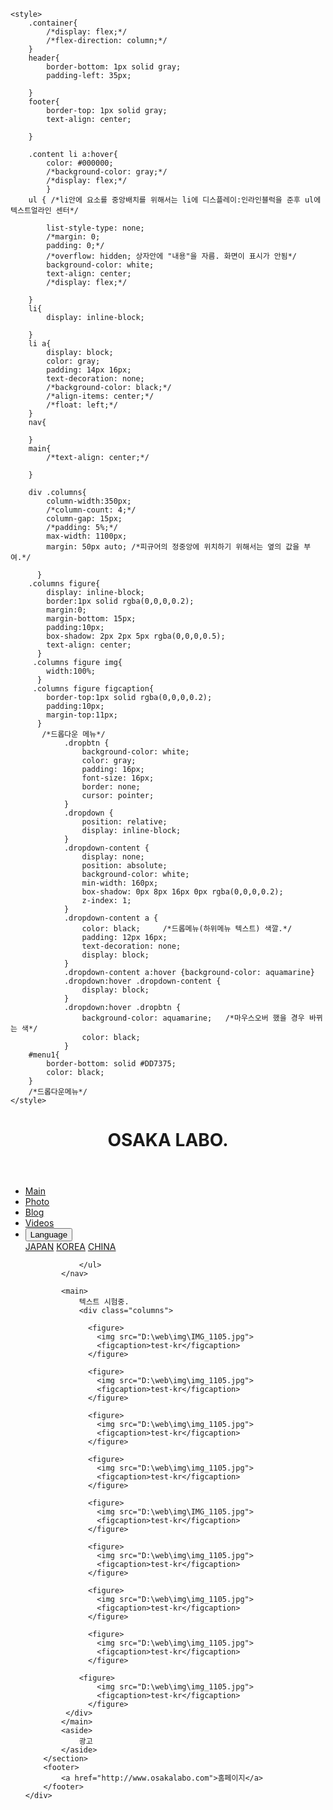 <!doctype html>
<html>
<head>
<meta charset="utf-8">
<title>OSAKA LABO</title>
    
	<style>
		.container{
			/*display: flex;*/
			/*flex-direction: column;*/
		}
		header{
			border-bottom: 1px solid gray;
			padding-left: 35px;
			
		}
		footer{
			border-top: 1px solid gray;
			text-align: center;
			
		}
		
		.content li a:hover{
			color: #000000;
			/*background-color: gray;*/
			/*display: flex;*/
			}
		ul { /*li안에 요소를 중앙배치를 위해서는 li에 디스플레이:인라인블럭을 준후 ul에 텍스트얼라인 센터*/
			
			list-style-type: none;
			/*margin: 0;
			padding: 0;*/
			/*overflow: hidden; 상자안에 "내용"을 자름. 화면이 표시가 안됨*/ 
			background-color: white;
			text-align: center;
			/*display: flex;*/
			
		}
		li{
			display: inline-block;
			
		}
		li a{
			display: block;
			color: gray;
			padding: 14px 16px;
			text-decoration: none;
			/*background-color: black;*/
			/*align-items: center;*/ 
			/*float: left;*/
		}
		nav{
			
		}
		main{
			/*text-align: center;*/
			
		}
		
		div .columns{
			column-width:350px;
			/*column-count: 4;*/
			column-gap: 15px;
			/*padding: 5%;*/
			max-width: 1100px;
			margin: 50px auto; /*피규어의 정중앙에 위치하기 위해서는 옆의 값을 부여.*/
			
		  }
		.columns figure{
			display: inline-block;
			border:1px solid rgba(0,0,0,0.2);
			margin:0;
			margin-bottom: 15px;
			padding:10px;
			box-shadow: 2px 2px 5px rgba(0,0,0,0.5);
			text-align: center;
		  }
		 .columns figure img{
			width:100%;
		  }
		 .columns figure figcaption{
			border-top:1px solid rgba(0,0,0,0.2);
			padding:10px;
			margin-top:11px;
		  }
           /*드롭다운 메뉴*/
				.dropbtn {
					background-color: white;
					color: gray;
					padding: 16px;
					font-size: 16px;
					border: none;
					cursor: pointer;
				}
				.dropdown {
					position: relative;
					display: inline-block;
				}
				.dropdown-content {
					display: none;
					position: absolute;
					background-color: white;
					min-width: 160px;
					box-shadow: 0px 8px 16px 0px rgba(0,0,0,0.2);
					z-index: 1;
				}
				.dropdown-content a {
					color: black;     /*드롭메뉴(하위메뉴 텍스트) 색깔.*/
					padding: 12px 16px;
					text-decoration: none;
					display: block;
				}
				.dropdown-content a:hover {background-color: aquamarine}
				.dropdown:hover .dropdown-content {
					display: block;
				}
				.dropdown:hover .dropbtn {  
					background-color: aquamarine;   /*마우스오버 했을 경우 바뀌는 색*/
					color: black;
				}
		#menu1{
			border-bottom: solid #DD7375;
			color: black;
		}
		/*드롭다운메뉴*/
	</style>
	
</head>
	
<body>
	<div class="container">
		<header>
			<h1><a href="#"></a>OSAKA LABO.</h1>
		</header>
		<section class="content">
			<nav>
				<ul>
					<li> <a id=menu1 href="file:///D:/web/en.osakalabo-index.html">Main</a></li>
					<li> <a id=menu2 href="file:///D:/web/osakalabo-photo.html">Photo</a></li>
					<li> <a id=menu3 href="file:///D:/web/osakalabo-blog.html">Blog</a></li>
					<li> <a id=menu4 href="file:///D:/web/osakalabo-videos.html">Videos</a></li>
					<li> 
						<div class="dropdown">
							<button class="dropbtn" >Language</button>
								  <div class="dropdown-content">
									<a href="file:///D:/web/jp.osakalabo-index.html">JAPAN</a>
									<a href="file:///D:/web/kr.osakalabo-index.html">KOREA</a>
									<a href="file:///D:/web/ch.osakalabo-index.html">CHINA</a>
								  </div>
						</div>
					</li>
					 
				</ul>
			</nav>
			
			<main>
			  	텍스트 시험중.
				<div class="columns">
      
				  <figure>
					<img src="D:\web\img\IMG_1105.jpg">
					<figcaption>test-kr</figcaption>
				  </figure>

				  <figure>
					<img src="D:\web\img\img_1105.jpg">
					<figcaption>test-kr</figcaption>
				  </figure>

				  <figure>
					<img src="D:\web\img\img_1105.jpg">
					<figcaption>test-kr</figcaption>
				  </figure>

				  <figure>
					<img src="D:\web\img\img_1105.jpg">
					<figcaption>test-kr</figcaption>
				  </figure>

				  <figure>
					<img src="D:\web\img\IMG_1105.jpg">
					<figcaption>test-kr</figcaption>
				  </figure>

				  <figure>
					<img src="D:\web\img\img_1105.jpg">
					<figcaption>test-kr</figcaption>
				  </figure>

				  <figure>
					<img src="D:\web\img\img_1105.jpg">
					<figcaption>test-kr</figcaption>
				  </figure>

				  <figure>
					<img src="D:\web\img\img_1105.jpg">
					<figcaption>test-kr</figcaption>
				  </figure>
      
				<figure>
					<img src="D:\web\img\img_1105.jpg">
					<figcaption>test-kr</figcaption>
				  </figure>
   			 </div>
			</main>
			<aside>
			 	광고
			</aside>
		</section>
		<footer>
			<a href="http://www.osakalabo.com">홈페이지</a>
		</footer>
	</div>
</body>
</html>
